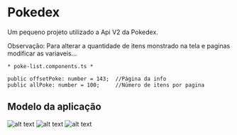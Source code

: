 # Pokedex

Um pequeno projeto utilizado a Api V2 da Pokedex.

Observação: Para alterar a quantidade de itens monstrado na tela e paginas modificar as variaveis...

```
* poke-list.components.ts *

public offsetPoke: number = 143;  //Página da info
public allPoke: number = 100;     //Número de itens por pagina

```

## Modelo da aplicação

![alt text](https://github.com/devsleonardo/Pokedex/blob/main/pokedex/src/assets/img/homeList.jpeg)
![alt text](https://github.com/devsleonardo/Pokedex/blob/main/pokedex/src/assets/img/filtro.jpeg)
![alt text](https://github.com/devsleonardo/Pokedex/blob/main/pokedex/src/assets/img/details.jpeg)
